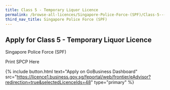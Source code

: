 ```yaml
---
title: Class 5 - Temporary Liquor Licence
permalink: /browse-all-licences/Singapore-Police-Force-(SPF)/Class-5---Temporary-Liquor-Licence
third_nav_title: Singapore Police Force (SPF)
---
```


## Apply for Class 5 - Temporary Liquor Licence

Singapore Police Force (SPF)

Print SPCP Here

{% include button.html text="Apply on GoBusiness Dashboard" src="https://licence1.business.gov.sg/feportal/web/frontier/eAdvisor?redirection=true&selectedLicenceIds=48" type="primary" %}
